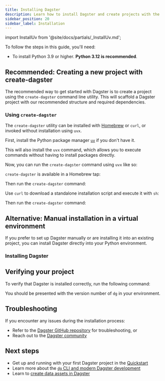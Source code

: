 ```yaml
---
title: Installing Dagster
description: Learn how to install Dagster and create projects with the dg CLI.
sidebar_position: 20
sidebar_label: Installation
---
```


import InstallUv from '@site/docs/partials/\_InstallUv.md';

To follow the steps in this guide, you'll need:

- To install Python 3.9 or higher. **Python 3.12 is recommended**.

## Recommended: Creating a new project with create-dagster

The recommended way to get started with Dagster is to create a project using the `create-dagster` command line utility. This will scaffold a Dagster project with our recommended structure and required dependencies.

### Using `create-dagster`

The `create-dagster` utility can be installed with [Homebrew](https://brew.sh/) or `curl`, or invoked without installation using `uvx`.

<Tabs>
<TabItem value="uvx" label="uvx (Recommended)">

First, install the Python package manager [`uv`](https://docs.astral.sh/uv/) if you don't have it.

This will also install the `uvx` command, which allows you to execute commands without having to install packages directly.

<InstallUv />

Now, you can run the `create-dagster` command using `uvx` like so:

<CliInvocationExample contents="uvx create-dagster project my-project" />

</TabItem>

<TabItem value="brew" label="Homebrew">

`create-dagster` is available in a Homebrew tap:

<CliInvocationExample contents="brew install dagster-io/tap/create-dagster" />

Then run the `create-dagster` command:

<CliInvocationExample contents="create-dagster project my-project" />

</TabItem>

<TabItem value="curl" label="curl">

Use `curl` to download a standalone installation script and execute it with `sh`:

<CliInvocationExample contents="curl -LsSf https://dg.dagster.io/create-dagster/install.sh | sh" />

Then run the `create-dagster` command:

<CliInvocationExample contents="create-dagster project my-project" />

</TabItem>

</Tabs>

## Alternative: Manual installation in a virtual environment

If you prefer to set up Dagster manually or are installing it into an existing project, you can install Dagster directly into your Python environment.

### Installing Dagster

<Tabs>
<TabItem value="uv" label="uv">
  <CliInvocationExample contents="uv add dagster dagster-webserver dagster-dg-cli" />
</TabItem>
<TabItem value="pip" label="pip">
  <CliInvocationExample contents="pip install dagster dagster-webserver dagster-dg-cli" />
</TabItem>
</Tabs>

## Verifying your project

To verify that Dagster is installed correctly, run the following command:

<Tabs groupId="os">
  <TabItem value="mac" label="Mac">
    <CliInvocationExample contents="cd my-project" />
    <CliInvocationExample contents="source .venv/bin/activate" />
    <CliInvocationExample contents="dg --version" />
  </TabItem>
  <TabItem value="windows" label="Windows">
    <CliInvocationExample contents="cd my-project" />
    <CliInvocationExample contents=".venv\Scripts\activate" />
    <CliInvocationExample contents="dg --version" />
  </TabItem>
  <TabItem value="linux" label="Linux">
    <CliInvocationExample contents="cd my-project" />
    <CliInvocationExample contents="source .venv/bin/activate" />
    <CliInvocationExample contents="dg --version" />
  </TabItem>
</Tabs>

You should be presented with the version number of `dg` in your environment.

## Troubleshooting

If you encounter any issues during the installation process:

- Refer to the [Dagster GitHub repository](https://github.com/dagster-io/dagster) for troubleshooting, or
- Reach out to the [Dagster community](/about/community)

## Next steps

- Get up and running with your first Dagster project in the [Quickstart](/getting-started/quickstart)
- Learn more about the [`dg` CLI and modern Dagster development](/guides/labs/dg)
- Learn to [create data assets in Dagster](/guides/build/assets/defining-assets)
